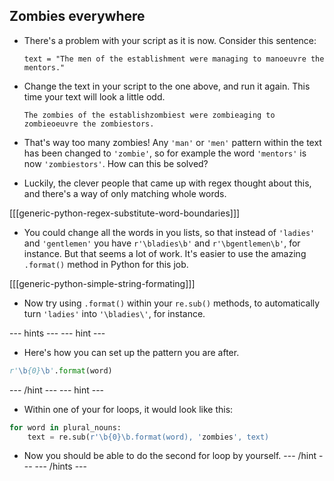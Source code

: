 ## Zombies everywhere

- There's a problem with your script as it is now. Consider this sentence:

	```
	text = "The men of the establishment were managing to manoeuvre the mentors."
	```

- Change the text in your script to the one above, and run it again. This time your text will look a little odd.

	```
	The zombies of the establishzombiest were zombieaging to zombieoeuvre the zombiestors.
	```

- That's way too many zombies! Any `'man'` or `'men'` pattern within the text has been changed to `'zombie'`, so for example the word `'mentors'` is now `'zombiestors'`. How can this be solved?

- Luckily, the clever people that came up with regex thought about this, and there's a way of only matching whole words.

[[[generic-python-regex-substitute-word-boundaries]]]

- You could change all the words in you lists, so that instead of `'ladies'` and `'gentlemen'` you have `r'\bladies\b'` and `r'\bgentlemen\b'`, for instance. But that seems a lot of work. It's easier to use the amazing `.format()` method in Python for this job.

[[[generic-python-simple-string-formating]]]

- Now try using `.format()` within your `re.sub()` methods, to automatically turn `'ladies'` into `'\bladies\'`, for instance.

--- hints --- --- hint ---
- Here's how you can set up the pattern you are after.
```python
r'\b{0}\b'.format(word)
```
--- /hint --- --- hint ---
- Within one of your for loops, it would look like this:
```python
for word in plural_nouns:
	text = re.sub(r'\b{0}\b.format(word), 'zombies', text)
```
- Now you should be able to do the second for loop by yourself.
--- /hint --- --- /hints ---
